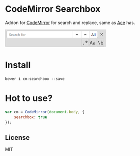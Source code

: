 # CodeMirror Searchbox

Addon for [CodeMirror](http://codemirror.net) for search and replace, same as [Ace](http://ace.c9.io/ "Ace") has.

![searchbox](https://raw.githubusercontent.com/coderaiser/cm-searchbox/master/img/searchbox.png "CodeMirror Searchbox")

# Install

```
bower i cm-searchbox --save
```

# Hot to use?

```js
var cm = CodeMirror(document.body, {
    searchbox: true
});
```

## License

MIT
